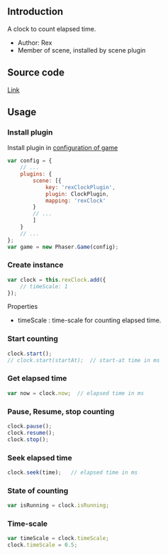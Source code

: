 ## Introduction

A clock to count elapsed time.

- Author: Rex
- Member of scene, installed by scene plugin

## Source code

[Link](https://github.com/rexrainbow/phaser3-rex-notes/blob/master/plugins/clock/ClockPlugin.js)

## Usage

### Install plugin

Install plugin in [configuration of game](game.md#configuration)

```javascript
var config = {
    // ...
    plugins: {
        scene: [{
            key: 'rexClockPlugin',
            plugin: ClockPlugin,
            mapping: 'rexClock'
        }
        // ...
        ]
    }
    // ...
};
var game = new Phaser.Game(config);
```

### Create instance

```javascript
var clock = this.rexClock.add({
    // timeScale: 1
});
```

Properties

- timeScale : time-scale for counting elapsed time.

### Start counting

```javascript
clock.start();
// clock.start(startAt);  // start-at time in ms
```

### Get elapsed time

```javascript
var now = clock.now;  // elapsed time in ms
```

### Pause, Resume, stop counting

```javascript
clock.pause();
clock.resume();
clock.stop();
```

### Seek elapsed time

```javascript
clock.seek(time);   // elapsed time in ms
```

### State of counting

```javascript
var isRunning = clock.isRunning;
```

### Time-scale

```javascript
var timeScale = clock.timeScale;
clock.timeScale = 0.5;
```